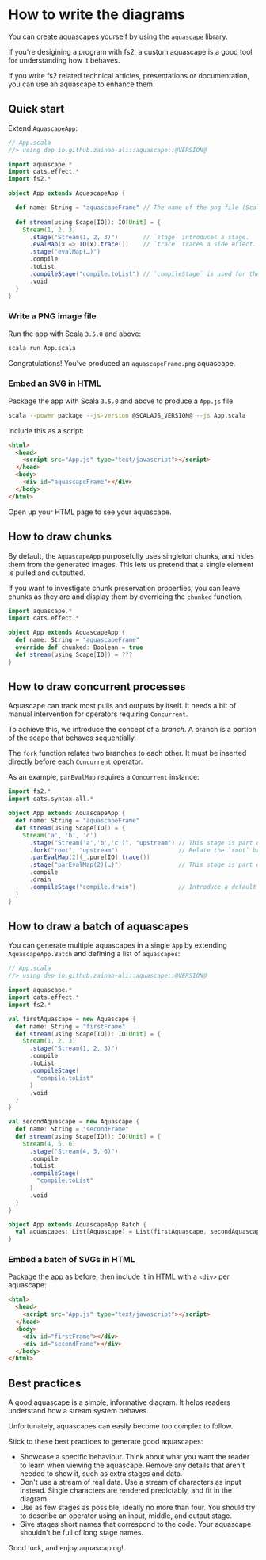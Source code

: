 # How to write the diagrams

You can create aquascapes yourself by using the `aquascape` library.

If you're desigining a program with fs2, a custom aquascape is a good tool for understanding how it behaves.

If you write fs2 related technical articles, presentations or documentation, you can use an aquascape to enhance them.

## Quick start

Extend `AquascapeApp`:

```scala
// App.scala
//> using dep io.github.zainab-ali::aquascape::@VERSION@

import aquascape.*
import cats.effect.*
import fs2.*

object App extends AquascapeApp {

  def name: String = "aquascapeFrame" // The name of the png file (Scala) or HTML frame id (Scala.js)
  
  def stream(using Scape[IO]): IO[Unit] = {
    Stream(1, 2, 3)
      .stage("Stream(1, 2, 3)")       // `stage` introduces a stage.
      .evalMap(x => IO(x).trace())    // `trace` traces a side effect.
      .stage("evalMap(…)")
      .compile
      .toList
      .compileStage("compile.toList") // `compileStage` is used for the final stage.
      .void
  }
}
```
### Write a PNG image file

Run the app with Scala `3.5.0` and above:
```sh
scala run App.scala
```

Congratulations! You've produced an `aquascapeFrame.png` aquascape.


### Embed an SVG in HTML

Package the app with Scala `3.5.0` and above to produce a `App.js` file.

```sh
scala --power package --js-version @SCALAJS_VERSION@ --js App.scala
```

Include this as a script:
```html
<html>
  <head>
    <script src="App.js" type="text/javascript"></script>
  </head>
  <body>
    <div id="aquascapeFrame"></div>
  </body>
</html>
```

Open up your HTML page to see your aquascape.

## How to draw chunks

By default, the `AquascapeApp` purposefully uses singleton chunks, and hides them from the generated images. This lets us pretend that a single element is pulled and outputted.

If you want to investigate chunk preservation properties, you can leave chunks as they are and display them by overriding the `chunked` function.

```scala mdoc:nest
import aquascape.*
import cats.effect.*

object App extends AquascapeApp {
  def name: String = "aquascapeFrame"
  override def chunked: Boolean = true
  def stream(using Scape[IO]) = ???
}
```
## How to draw concurrent processes

Aquascape can track most pulls and outputs by itself. It needs a bit of manual intervention for operators requiring `Concurrent`.

To achieve this, we introduce the concept of a *branch*. A branch is a portion of the scape that behaves sequentially.

The `fork` function relates two branches to each other. It must be inserted directly before each `Concurrent` operator.

As an example, `parEvalMap` requires a `Concurrent` instance:

```scala mdoc:nest
import fs2.*
import cats.syntax.all.*

object App extends AquascapeApp {
  def name: String = "aquascapeFrame"
  def stream(using Scape[IO]) = {
    Stream('a', 'b', 'c')
      .stage("Stream('a','b','c')", "upstream") // This stage is part of the `upstream` branch.
      .fork("root", "upstream")                 // Relate the `root` branch to the `upstream` branch.
      .parEvalMap(2)(_.pure[IO].trace())
      .stage("parEvalMap(2)(…)")                // This stage is part of the default `root` branch.
      .compile
      .drain
      .compileStage("compile.drain")            // Introduce a default branch named `root`.
  }
}
```

## How to draw a batch of aquascapes

You can generate multiple aquascapes in a single `App` by extending `AquascapeApp.Batch` and defining a list of `aquascapes`:

```scala mdoc:nest:silent
// App.scala
//> using dep io.github.zainab-ali::aquascape::@VERSION@

import aquascape.*
import cats.effect.*
import fs2.*

val firstAquascape = new Aquascape {
  def name: String = "firstFrame"
  def stream(using Scape[IO]): IO[Unit] = {
    Stream(1, 2, 3)
      .stage("Stream(1, 2, 3)")
      .compile
      .toList
      .compileStage(
        "compile.toList"
      )
      .void
  }
}

val secondAquascape = new Aquascape {
  def name: String = "secondFrame"
  def stream(using Scape[IO]): IO[Unit] = {
    Stream(4, 5, 6)
      .stage("Stream(4, 5, 6)")
      .compile
      .toList
      .compileStage(
        "compile.toList"
      )
      .void
  }
}

object App extends AquascapeApp.Batch {
  val aquascapes: List[Aquascape] = List(firstAquascape, secondAquascape)
}
```
### Embed a batch of SVGs in HTML

[Package the app](#embed-an-svg-in-html) as before, then include it in HTML with a `<div>` per aquascape:

```html
<html>
  <head>
    <script src="App.js" type="text/javascript"></script>
  </head>
  <body>
    <div id="firstFrame"></div>
    <div id="secondFrame"></div>
  </body>
</html>
```

## Best practices

A good aquascape is a simple, informative diagram. It helps readers understand how a stream system behaves.

Unfortunately, aquascapes can easily become too complex to follow.

Stick to these best practices to generate good aquascapes:

 - Showcase a specific behaviour. Think about what you want the reader to learn when viewing the aquascape. Remove any details that aren't needed to show it, such as extra stages and data.
 - Don't use a stream of real data. Use a stream of characters as input instead. Single characters are rendered predictably, and fit in the diagram.
 - Use as few stages as possible, ideally no more than four. You should try to describe an operator using an input, middle, and output stage.
 - Give stages short names that correspond to the code. Your aquascape shouldn't be full of long stage names.

Good luck, and enjoy aquascaping!
